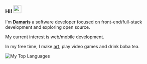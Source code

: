 ### Hi! <img src="https://emojis.slackmojis.com/emojis/images/1702669548/82398/oh_waveq.gif" width="25"/> 

I'm [**Damaris**](https://damarisc.netlify.app) a software developer focused on front-end/full-stack development and exploring open source.

My current interest is web/mobile development.

In my free time, I make [art](https://sheezy.art/dpoppe7), play video games and drink boba tea.


![My Top Languages](https://github-readme-stats.vercel.app/api/top-langs/?username=dpoppe7&layout=compact&langs_count=10&hide=shaderlab)
<!--
**dpoppe7/dpoppe7** is a ✨ _special_ ✨ repository because its `README.md` (this file) appears on your GitHub profile.

Here are some ideas to get you started:

- 🔭 I’m currently working on ...
- 🌱 I’m currently learning ...
- 👯 I’m looking to collaborate on ...
- 🤔 I’m looking for help with ...
- 💬 Ask me about ...
- 📫 How to reach me: ...
- 😄 Pronouns: ...
- ⚡ Fun fact: ...
-->
